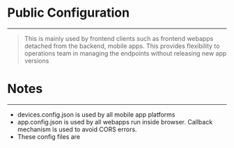 # Public Configuration
-----------
> This is mainly used by frontend clients such as frontend webapps detached from the backend, mobile apps. This provides flexibility to operations team in managing the endpoints without releasing new app versions

# Notes
---------
- devices.config.json is used by all mobile app platforms
- app.config.json is used by all webapps run inside browser. Callback mechanism is used to avoid CORS errors.
- These config files are 